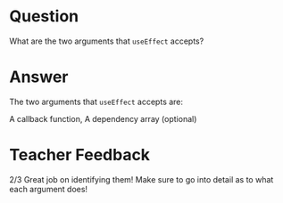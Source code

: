 # Question

What are the two arguments that `useEffect` accepts? 

# Answer

The two arguments that `useEffect` accepts are:

A callback function,
A dependency array (optional)

# Teacher Feedback
2/3
Great job on identifying them! Make sure to go into detail as to what each argument does!